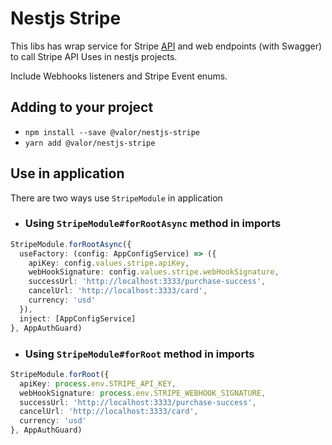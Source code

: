 

# Nestjs Stripe

This libs has wrap service for Stripe [API](https://stripe.com/docs/api) and web endpoints (with Swagger) to call Stripe API
Uses in nestjs projects.

Include Webhooks listeners and Stripe Event enums.
## Adding to your project

- `npm install --save @valor/nestjs-stripe`
- `yarn add @valor/nestjs-stripe`

## Use in application

There are two ways use `StripeModule` in application

- ### Using `StripeModule#forRootAsync` method in imports

```typescript
StripeModule.forRootAsync({
  useFactory: (config: AppConfigService) => ({
    apiKey: config.values.stripe.apiKey,
    webHookSignature: config.values.stripe.webHookSignature,
    successUrl: 'http://localhost:3333/purchase-success',
    cancelUrl: 'http://localhost:3333/card',
    currency: 'usd'
  }),
  inject: [AppConfigService]
}, AppAuthGuard)
```
- ### Using `StripeModule#forRoot` method in imports

```typescript
StripeModule.forRoot({
  apiKey: process.env.STRIPE_API_KEY,
  webHookSignature: process.env.STRIPE_WEBHOOK_SIGNATURE,
  successUrl: 'http://localhost:3333/purchase-success',
  cancelUrl: 'http://localhost:3333/card',
  currency: 'usd'
}, AppAuthGuard)
```